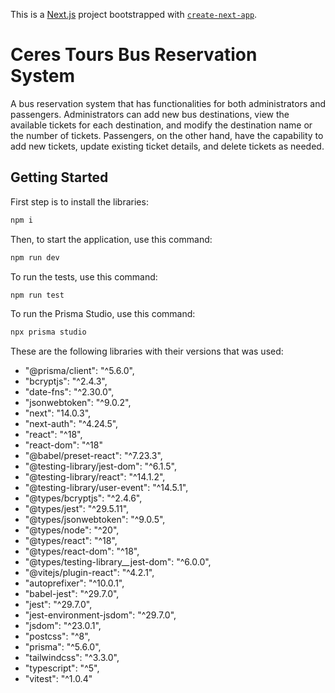 This is a [Next.js](https://nextjs.org/) project bootstrapped with [`create-next-app`](https://github.com/vercel/next.js/tree/canary/packages/create-next-app).

# Ceres Tours Bus Reservation System

A bus reservation system that has functionalities for both administrators and passengers. Administrators can add new bus destinations, view the available tickets for each destination, and modify the destination name or the number of tickets. Passengers, on the other hand, have the capability to add new tickets, update existing ticket details, and delete tickets as needed.

## Getting Started

First step is to install the libraries:

```bash
npm i
```
Then, to start the application, use this command:

```bash
npm run dev
```

To run the tests, use this command:

```bash
npm run test
```

To run the Prisma Studio, use this command:

```bash
npx prisma studio
```

These are the following libraries with their versions that was used:
- "@prisma/client": "^5.6.0",
- "bcryptjs": "^2.4.3",
- "date-fns": "^2.30.0",
- "jsonwebtoken": "^9.0.2",
- "next": "14.0.3",
- "next-auth": "^4.24.5",
- "react": "^18",
- "react-dom": "^18"
- "@babel/preset-react": "^7.23.3",
- "@testing-library/jest-dom": "^6.1.5",
- "@testing-library/react": "^14.1.2",
- "@testing-library/user-event": "^14.5.1",
- "@types/bcryptjs": "^2.4.6",
- "@types/jest": "^29.5.11",
- "@types/jsonwebtoken": "^9.0.5",
- "@types/node": "^20",
- "@types/react": "^18",
- "@types/react-dom": "^18",
- "@types/testing-library__jest-dom": "^6.0.0",
- "@vitejs/plugin-react": "^4.2.1",
- "autoprefixer": "^10.0.1",
- "babel-jest": "^29.7.0",
- "jest": "^29.7.0",
- "jest-environment-jsdom": "^29.7.0",
- "jsdom": "^23.0.1",
- "postcss": "^8",
- "prisma": "^5.6.0",
- "tailwindcss": "^3.3.0",
- "typescript": "^5",
- "vitest": "^1.0.4"


